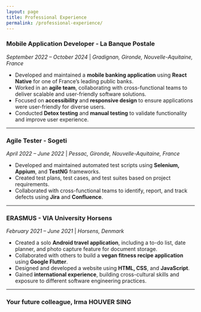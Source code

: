 ```yaml
---
layout: page
title: Professional Experience
permalink: /professional-experience/
---
```


### **Mobile Application Developer - La Banque Postale**
*September 2022 – October 2024* | *Gradignan, Gironde, Nouvelle-Aquitaine, France*

- Developed and maintained a **mobile banking application** using **React Native** for one of France’s leading public banks.
- Worked in an **agile team**, collaborating with cross-functional teams to deliver scalable and user-friendly software solutions.
- Focused on **accessibility** and **responsive design** to ensure applications were user-friendly for diverse users.
- Conducted **Detox testing** and **manual testing** to validate functionality and improve user experience.

---

### **Agile Tester - Sogeti**
*April 2022 – June 2022* | *Pessac, Gironde, Nouvelle-Aquitaine, France*

- Developed and maintained automated test scripts using **Selenium, Appium**, and **TestNG** frameworks.
- Created test plans, test cases, and test suites based on project requirements.
- Collaborated with cross-functional teams to identify, report, and track defects using **Jira** and **Confluence**.

---

### **ERASMUS - VIA University Horsens**
*February 2021 – June 2021* | *Horsens, Denmark*

- Created a solo **Android travel application**, including a to-do list, date planner, and photo capture feature for document storage.
- Collaborated with others to build a **vegan fitness recipe application** using **Google Flutter**.
- Designed and developed a website using **HTML, CSS**, and **JavaScript**.
- Gained **international experience**, building cross-cultural skills and exposure to different software engineering practices.

---

### Your future colleague, Irma HOUVER SING